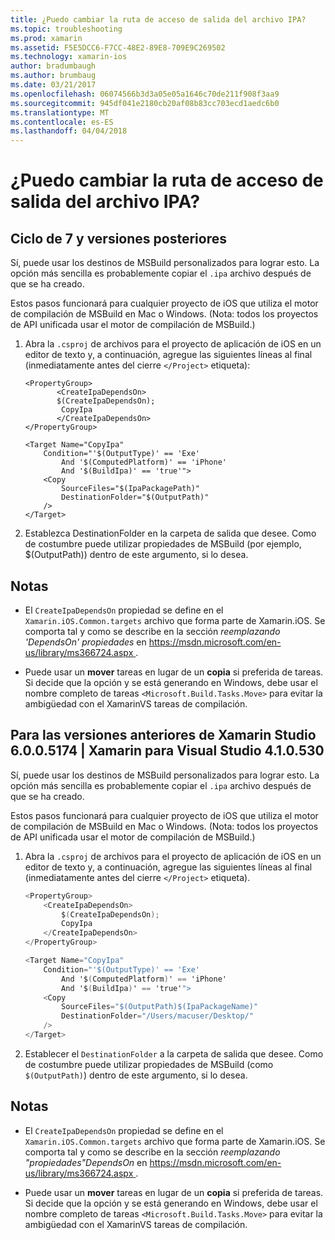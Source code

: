 ```yaml
---
title: ¿Puedo cambiar la ruta de acceso de salida del archivo IPA?
ms.topic: troubleshooting
ms.prod: xamarin
ms.assetid: F5E5DCC6-F7CC-48E2-89E8-709E9C269502
ms.technology: xamarin-ios
author: bradumbaugh
ms.author: brumbaug
ms.date: 03/21/2017
ms.openlocfilehash: 06074566b3d3a05e05a1646c70de211f908f3aa9
ms.sourcegitcommit: 945df041e2180cb20af08b83cc703ecd1aedc6b0
ms.translationtype: MT
ms.contentlocale: es-ES
ms.lasthandoff: 04/04/2018
---
```

# <a name="can-i-change-the-output-path-of-the-ipa-file"></a>¿Puedo cambiar la ruta de acceso de salida del archivo IPA?

## <a name="for-cycle-7-and-higher"></a>Ciclo de 7 y versiones posteriores
Sí, puede usar los destinos de MSBuild personalizados para lograr esto. La opción más sencilla es probablemente copiar el `.ipa` archivo después de que se ha creado.

Estos pasos funcionará para cualquier proyecto de iOS que utiliza el motor de compilación de MSBuild en Mac o Windows. (Nota: todos los proyectos de API unificada usar el motor de compilación de MSBuild.)

1. Abra la `.csproj` de archivos para el proyecto de aplicación de iOS en un editor de texto y, a continuación, agregue las siguientes líneas al final (inmediatamente antes del cierre `</Project>` etiqueta):
    
    ```
    <PropertyGroup>
           <CreateIpaDependsOn>
           $(CreateIpaDependsOn);
            CopyIpa
           </CreateIpaDependsOn>
    </PropertyGroup>
    
    <Target Name="CopyIpa"
        Condition="'$(OutputType)' == 'Exe'
            And '$(ComputedPlatform)' == 'iPhone'
            And '$(BuildIpa)' == 'true'">
        <Copy
            SourceFiles="$(IpaPackagePath)"
            DestinationFolder="$(OutputPath)"
        />
    </Target>
    ```

2. Establezca DestinationFolder en la carpeta de salida que desee. Como de costumbre puede utilizar propiedades de MSBuild (por ejemplo, $(OutputPath)) dentro de este argumento, si lo desea.

## <a name="notes"></a>Notas
- El `CreateIpaDependsOn` propiedad se define en el `Xamarin.iOS.Common.targets` archivo que forma parte de Xamarin.iOS. Se comporta tal y como se describe en la sección *reemplazando 'DependsOn' propiedades* en [ https://msdn.microsoft.com/en-us/library/ms366724.aspx ](https://msdn.microsoft.com/en-us/library/ms366724.aspx).

- Puede usar un **mover** tareas en lugar de un **copia** si preferida de tareas. Si decide que la opción y se está generando en Windows, debe usar el nombre completo de tareas `<Microsoft.Build.Tasks.Move>` para evitar la ambigüedad con el XamarinVS tareas de compilación.

## <a name="for-versions-before-xamarin-studio-6005174--xamarin-for-visual-studio-410530"></a>Para las versiones anteriores de Xamarin Studio 6.0.0.5174 | Xamarin para Visual Studio 4.1.0.530

Sí, puede usar los destinos de MSBuild personalizados para lograr esto. La opción más sencilla es probablemente copiar el `.ipa` archivo después de que se ha creado.

Estos pasos funcionará para cualquier proyecto de iOS que utiliza el motor de compilación de MSBuild en Mac o Windows. (Nota: todos los proyectos de API unificada usar el motor de compilación de MSBuild.)

1. Abra la `.csproj` de archivos para el proyecto de aplicación de iOS en un editor de texto y, a continuación, agregue las siguientes líneas al final (inmediatamente antes del cierre `</Project>` etiqueta).

    ```csharp
    <PropertyGroup>
        <CreateIpaDependsOn>
            $(CreateIpaDependsOn);
            CopyIpa
        </CreateIpaDependsOn>
    </PropertyGroup>
    
    <Target Name="CopyIpa"
        Condition="'$(OutputType)' == 'Exe'
            And '$(ComputedPlatform)' == 'iPhone'
            And '$(BuildIpa)' == 'true'">
        <Copy
            SourceFiles="$(OutputPath)$(IpaPackageName)"
            DestinationFolder="/Users/macuser/Desktop/"
        />
    </Target>
    ```

2. Establecer el `DestinationFolder` a la carpeta de salida que desee. Como de costumbre puede utilizar propiedades de MSBuild (como `$(OutputPath)`) dentro de este argumento, si lo desea.

## <a name="notes"></a>Notas
- El `CreateIpaDependsOn` propiedad se define en el `Xamarin.iOS.Common.targets` archivo que forma parte de Xamarin.iOS. Se comporta tal y como se describe en la sección *reemplazando "propiedades"DependsOn* en [ https://msdn.microsoft.com/en-us/library/ms366724.aspx ](https://msdn.microsoft.com/en-us/library/ms366724.aspx).

- Puede usar un **mover** tareas en lugar de un **copia** si preferida de tareas. Si decide que la opción y se está generando en Windows, debe usar el nombre completo de tareas `<Microsoft.Build.Tasks.Move>` para evitar la ambigüedad con el XamarinVS tareas de compilación.
